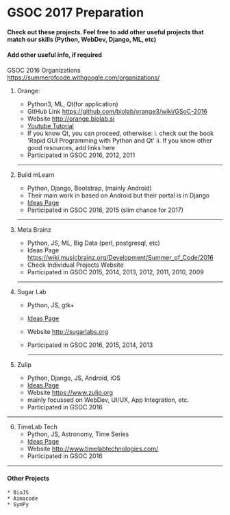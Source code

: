 # GSOC 2017 Preparation

#### Check out these projects. Feel free to add other useful projects that match our skills (Python, WebDev, Django, ML, etc)

#### Add other useful info, if required

GSOC 2016 Organizations <https://summerofcode.withgoogle.com/organizations/>



1. Orange:
	* Python3, ML, Qt(for application)
	* GitHub Link <https://github.com/biolab/orange3/wiki/GSoC-2016>
	* Website <http://orange.biolab.si>
	* [Youtube Tutorial](https://www.youtube.com/channel/UClKKWBe2SCAEyv7ZNGhIe4g)
	* If you know Qt, you can proceed, otherwise:
	      i. check out the book 'Rapid GUI Programming with Python and Qt'
	      ii. If you know other good resources, add links here
	* Participated in GSOC 2016, 2012, 2011
	
	---

2. Build mLearn
    * Python, Django, Bootstrap, (mainly Android)
    * Their main work in based on Android but their portal is in Django
    * [Ideas Page](https://github.com/BuildmLearn/BuildmLearn-Toolkit/wiki/Google-Summer-of-Code-2016-Ideas)
    * Participated in GSOC 2016, 2015 (slim chance for 2017)
	
	---

3. Meta Brainz
    * Python, JS, ML, Big Data (perl, postgresql, etc)
    * Ideas Page <https://wiki.musicbrainz.org/Development/Summer_of_Code/2016>
    * Check Individual Projects Website
    * Participated in GSOC 2015, 2014, 2013, 2012, 2011, 2010, 2009
	
	---
	
4. Sugar Lab
    * Python, JS, gtk+
    * [Ideas Page](https://wiki.sugarlabs.org/go/Summer_of_Code/2016)
    * Website <http://sugarlabs.org>
    * Participated in GSOC 2016, 2015, 2014, 2013
	  
	  ---

5. Zulip
    * Python, Django, JS, Android, iOS
    * [Ideas Page](https://github.com/zulip/zulip.github.io/blob/master/gsoc-ideas.md)
    * Website <https://www.zulip.org>
    * mainly focussed on WebDev, UI/UX, App Integration, etc.
    * Participated in GSOC 2016

  ---

6. TimeLab Tech
    * Python, JS, Astronomy, Time Series
    * [Ideas Page](http://timelabtechnologies.com/ideas.html)
    * Website <http://www.timelabtechnologies.com/>
    * Participated in GSOC 2016

  ---
  
#### Other Projects
	* BioJS
	* Aimacode
	* SymPy
